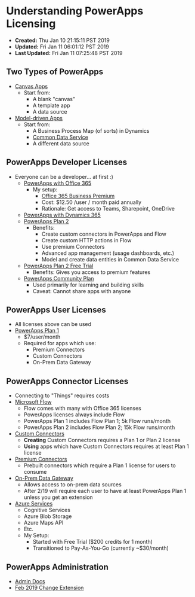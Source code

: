 # Understanding PowerApps Licensing

- **Created:** Thu Jan 10 21:15:11 PST 2019
- **Updated:** Fri Jan 11 06:01:12 PST 2019
- **Last Updated:** Fri Jan 11 07:25:48 PST 2019

## Two Types of PowerApps

- [Canvas Apps](https://docs.microsoft.com/en-us/powerapps/maker/canvas-apps/getting-started)
  - Start from:
    - A blank "canvas"
    - A template app
    - A data source
- [Model-driven Apps](https://docs.microsoft.com/en-us/powerapps/maker/model-driven-apps/model-driven-app-overview)
  - Start from:
    - A Business Process Map (of sorts) in Dynamics
    - [Common Data Service](https://docs.microsoft.com/en-us/powerapps/maker/common-data-service/data-platform-intro)
    - A different data source

## PowerApps Developer Licenses

- Everyone can be a developer... at first :)
  - [PowerApps with Office 365](https://docs.microsoft.com/en-us/powerapps/administrator/pricing-billing-skus#licenses)
    - My setup:
      - [Office 365 Business Premium](https://go.microsoft.com/fwlink/p/?LinkID=510935&culture=en-US&country=US) 
      - Cost: $12.50 /user / month paid annually
      - Rationale: Get access to Teams, Sharepoint, OneDrive
  - [PowerApps with Dynamics 365](https://docs.microsoft.com/en-us/powerapps/administrator/pricing-billing-skus#licenses)
  - [PowerApps Plan 2](https://docs.microsoft.com/en-us/powerapps/administrator/pricing-billing-skus#powerapps-standalone-plan-1-and-plan-2)
    - Benefits: 
      - Create custom connectors in PowerApps and Flow
      - Create custom HTTP actions in Flow
      - Use premium Connectors
      - Advanced app management (usage dashboards, etc.)
      - Model and create data entities in Common Data Service
  - [PowerApps Plan 2 Free Trial](https://docs.microsoft.com/en-us/powerapps/maker/signup-for-powerapps#upgrade-an-existing-license)
    - Benefits: Gives you access to premium features
  - [PowerApps Community Plan](https://docs.microsoft.com/en-us/powerapps/maker/dev-community-plan)
    - Used primarily for learning and building skills
    - Caveat: Cannot share apps with anyone

## PowerApps User Licenses

- All licenses above can be used
- [PowerApps Plan 1](https://docs.microsoft.com/en-us/powerapps/administrator/pricing-billing-skus#powerapps-standalone-plan-1-and-plan-2)
  - $7/user/month
  - Required for apps which use:
    - Premium Connectors
    - Custom Connectors
    - On-Prem Data Gateway

## PowerApps Connector Licenses

- Connecting to "Things" requires costs
- [Microsoft Flow](https://us.flow.microsoft.com/en-us/pricing/)
  - Flow comes with many with Office 365 licenses
  - PowerApps licenses always include Flow
  - PowerApps Plan 1 includes Flow Plan 1; 5k Flow runs/month
  - PowerApps Plan 2 includes Flow Plan 2; 15k Flow runs/month
- [Custom Connectors](https://docs.microsoft.com/en-us/powerapps/maker/canvas-apps/register-custom-api)
  - **Creating** Custom Connectors requires a Plan 1 or Plan 2 license
  - **Using** apps which have Custom Connectors requires at least Plan 1 license
- [Premium Connectors](https://docs.microsoft.com/en-us/connectors/)
  - Prebuilt connectors which require a Plan 1 license for users to consume
- [On-Prem Data Gateway](https://docs.microsoft.com/en-us/powerapps/maker/canvas-apps/gateway-management)
  - Allows access to on-prem data sources
  - After 2/19 will require each user to have at least PowerApps Plan 1 unless you get an extension
- [Azure Services](https://azure.microsoft.com/en-us/)
  - Cognitive Services
  - Azure Blob Storage
  - Azure Maps API
  - Etc.
  - My Setup: 
    - Started with Free Trial ($200 credits for 1 month)
    - Transitioned to Pay-As-You-Go (currently ~$30/month)

## PowerApps Administration

- [Admin Docs](https://docs.microsoft.com/en-us/powerapps/administrator/admin-guide)
- [Feb 2019 Change Extension](https://techcommunity.microsoft.com/t5/Office-Retirement-Blog/UPDATED-Updates-to-Microsoft-Flow-and-PowerApps-for-Office-365/ba-p/289589)